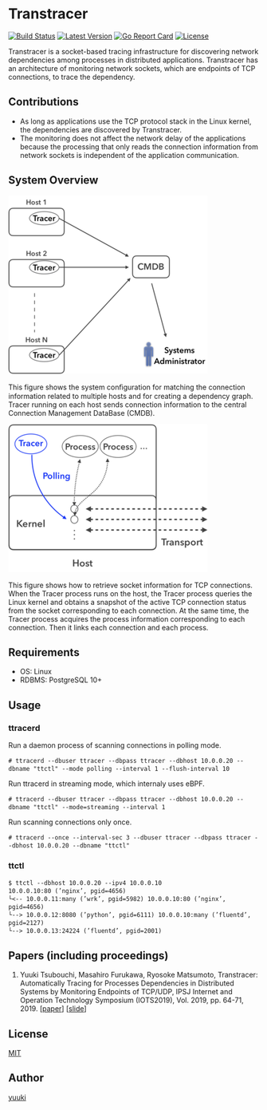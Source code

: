 # Transtracer

[![Build Status](https://travis-ci.org/yuuki/shawk.svg?branch=master)](https://travis-ci.org/yuuki/shawk)
[![Latest Version](http://img.shields.io/github/release/yuuki/shawk.svg?style=flat-square)](https://github.com/yuuki/shawk/releases)
[![Go Report Card](https://goreportcard.com/badge/github.com/yuuki/shawk)](https://goreportcard.com/report/github.com/yuuki/shawk)
[![License](http://img.shields.io/:license-mit-blue.svg)](http://doge.mit-license.org)

Transtracer is a socket-based tracing infrastructure for discovering network dependencies among processes in distributed applications. Transtracer has an architecture of monitoring network sockets, which are endpoints of TCP connections, to trace the dependency.

## Contributions

- As long as applications use the TCP protocol stack in the Linux kernel, the dependencies are discovered by Transtracer.
- The monitoring does not affect the network delay of the applications because the processing that only reads the connection information from network sockets is independent of the application communication.

## System Overview

![System structure](/doc/images/system_structure.png "System structure")

This figure shows the system conﬁguration for matching the connection information related to multiple hosts and for creating a dependency graph. Tracer running on each host sends connection information to the central Connection Management DataBase (CMDB).

![Socket diagnosis in polling mode](/doc/images/socket_diagnosis.png "Socket diagnosis in polling mode")

This figure shows how to retrieve socket information for TCP connections. When the Tracer process runs on the host, the Tracer process queries the Linux kernel and obtains a snapshot of the active TCP connection status from the socket corresponding to each connection. At the same time, the Tracer process acquires the process information corresponding to each connection. Then it links each connection and each process.

## Requirements

- OS: Linux
- RDBMS: PostgreSQL 10+

## Usage

### ttracerd

Run a daemon process of scanning connections in polling mode.

```shell-session
# ttracerd --dbuser ttracer --dbpass ttracer --dbhost 10.0.0.20 --dbname "ttctl" --mode polling --interval 1 --flush-interval 10
```

Run ttracerd in streaming mode, which internaly uses eBPF.

```shell-session
# ttracerd --dbuser ttracer --dbpass ttracer --dbhost 10.0.0.20 --dbname "ttctl" --mode=streaming --interval 1
```

Run scanning connections only once.

```shell-session
# ttracerd --once --interval-sec 3 --dbuser ttracer --dbpass ttracer --dbhost 10.0.0.20 --dbname "ttctl"
```

### ttctl

```shell-session
$ ttctl --dbhost 10.0.0.20 --ipv4 10.0.0.10
10.0.0.10:80 (’nginx’, pgid=4656)
└<-- 10.0.0.11:many (’wrk’, pgid=5982) 10.0.0.10:80 (’nginx’, pgid=4656)
└--> 10.0.0.12:8080 (’python’, pgid=6111) 10.0.0.10:many (’fluentd’, pgid=2127)
└--> 10.0.0.13:24224 (’fluentd’, pgid=2001)
```

## Papers (including proceedings)

1. Yuuki Tsubouchi, Masahiro Furukawa, Ryosoke Matsumoto, Transtracer: Automatically Tracing for Processes Dependencies in Distributed Systems by Monitoring Endpoints of TCP/UDP, IPSJ Internet and Operation Technology Symposium (IOTS2019), Vol. 2019, pp. 64-71, 2019. [[paper](https://yuuk.io/papers/shawk_iots2019.pdf)] [[slide](https://speakerdeck.com/yuukit/udptong-xin-falsezhong-duan-dian-falsejian-shi-niyoruhurosesujian-yi-cun-guan-xi-falsezi-dong-zhui-ji-8bc9ca63-0751-40fd-9ad5-2f1ea692b9b0)]

## License

[MIT](LICENSE)

## Author

[yuuki](https://github.com/yuuki)
